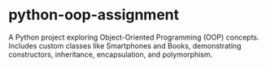 # python-oop-assignment
A Python project exploring Object-Oriented Programming (OOP) concepts. Includes custom classes like Smartphones and Books, demonstrating constructors, inheritance, encapsulation, and polymorphism.
